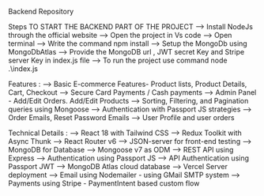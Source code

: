Backend Repository

Steps TO START THE BACKEND PART OF THE PROJECT
--> Install NodeJs through the official website
--> Open the project in Vs code
--> Open terminal
--> Write the command npm install
--> Setup the MongoDb using MongoDbAtlas
--> Provide the MongoDB url , JWT secret Key and Stripe server Key in index.js file
--> To run the project use command node .\index.js


Features :
--> Basic E-commerce Features- Product lists, Product Details, Cart, Checkout 
--> Secure Card Payments / Cash payments
--> Admin Panel - Add/Edit Orders. Add/Edit Products
--> Sorting, Filtering, and Pagination queries using Mongoose
--> Authentication with Passport JS strategies
--> Order Emails, Reset Password Emails
--> User Profile and user orders

Technical Details :
--> React 18 with Tailwind CSS
--> Redux Toolkit with Async Thunk
--> React Router v6
--> JSON-server for front-end testing
--> MongoDB for Database
--> Mongoose v7 as ODM
--> REST API using Express
--> Authentication using Passport JS
--> API Authentication using Passport JWT
--> MongoDB Atlas cloud database
--> Vercel Server deployment
--> Email using Nodemailer - using GMail SMTP system
--> Payments using Stripe - PaymentIntent based custom flow


